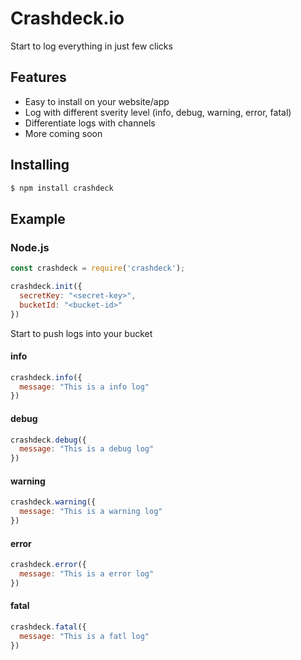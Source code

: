 # Crashdeck.io

Start to log everything in just few clicks

## Features

- Easy to install on your website/app
- Log with different sverity level (info, debug, warning, error, fatal)
- Differentiate logs with channels
- More coming soon

## Installing

```bash
$ npm install crashdeck
```

## Example

### Node.js

```js
const crashdeck = require('crashdeck');

crashdeck.init({
  secretKey: "<secret-key>",
  bucketId: "<bucket-id>"
})
```
Start to push logs into your bucket

#### info

```js
crashdeck.info({
  message: "This is a info log"
})
```

#### debug

```js
crashdeck.debug({
  message: "This is a debug log"
})
```

#### warning

```js
crashdeck.warning({
  message: "This is a warning log"
})
```

#### error

```js
crashdeck.error({
  message: "This is a error log"
})
```

#### fatal

```js
crashdeck.fatal({
  message: "This is a fatl log"
})
```